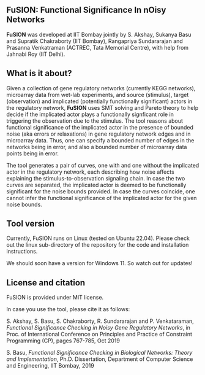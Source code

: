 ## FuSION: Functional Significance In nOisy Networks

**FuSION** was developed at IIT Bombay jointly by S. Akshay, Sukanya Basu and Supratik Chakraborty (IIT Bombay), 
Rangapriya Sundararajan and Prasanna Venkatraman (ACTREC, Tata Memorial Centre), 
with help from Jahnabi Roy (IIT Delhi).

## What is it about?
Given a collection of gene regulatory networks (currently KEGG networks), microarray data from wet-lab experiments, 
and source (stimulus), target (observation) and implicated (potentially functionally significant) actors in the
regulatory network, **FuSION** uses SMT solving and Pareto theory to help decide if the implicated actor plays a 
functionally signficant role in triggering the observation due to the stimulus. The tool reasons about functional 
significance of the implicated actor in the presence of bounded noise (aka errors or relaxations) in gene regulatory network
edges and in microarray data. Thus, one can specify a bounded number of edges in the networks being in error, and
also a bounded number of microarray data points being in error.  

The tool generates a pair of curves, one with and one without the implicated actor in the regulatory network, each describing
how noise affects explaining the stimulus-to-observation signaling chain.  In case the two curves are separated, the
implicated actor is deemed to be functionally significant for the noise bounds provided.  In case the curves coincide,
one cannot infer the functional significance of the implicated actor for the given noise bounds.


## Tool version 
Currently, FuSION runs on Linux (tested on Ubuntu 22.04).  Please check out the linux sub-directory of the repository for 
the code and installation instructions. 

We should soon have a version for Windows 11.  So watch out for updates!

## License and citation
FuSION is provided under MIT license.

In case you use the tool, please cite it as follows:

S. Akshay, S. Basu, S. Chakraborty, R. Sundararajan and P. Venkataraman, *Functional Significance Checking in Noisy Gene Regulatory Networks*, 
in Proc. of International Conference on Principles and Practice of Constraint Programming (CP), pages 767-785, Oct 2019

S. Basu, *Functional Significance Checking in Biological Networks: Theory and Implementation*, Ph.D. Dissertation, Department of Computer 
Science and Engineering, IIT Bombay, 2019
